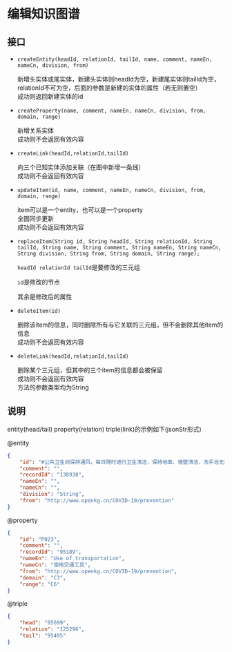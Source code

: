 # 编辑知识图谱

## 接口
- `createEntity(headId, relationId, tailId, name, comment, nameEn, nameCn, division, from)`

  新增头实体或尾实体，新建头实体则headId为空，新建尾实体则tailId为空，relationId不可为空，后面的参数是新建的实体的属性（若无则置空）  
  成功则返回新建实体的id  

- `createProperty(name, comment, nameEn, nameCn, division, from, domain, range)`

  新增关系实体  
  成功则不会返回有效内容  

- `createLink(headId,relationId,tailId)`

  向三个已知实体添加关联（在图中新增一条线）  
  成功则不会返回有效内容  

- `updateItem(id, name, comment, nameEn, nameCn, division, from, domain, range)`

  item可以是一个entity，也可以是一个property  
  全图同步更新  
  成功则不会返回有效内容  

- `replaceItem(String id, String headId, String relationId, String tailId, String name, String comment, String nameEn, String nameCn, String division, String from, String domain, String range);`

  `headId relationId tailId`是要修改的三元组

  `id`是修改的节点

  其余是修改后的属性

- `deleteItem(id)`

  删除该item的信息，同时删除所有与它关联的三元组，但不会删除其他item的信息  
  成功则不会返回有效内容  

- `deleteLink(headId,relationId,tailId)`

  删除某个三元组，但其中的三个item的信息都会被保留  
  成功则不会返回有效内容  
  方法的参数类型均为String 

## 说明

entity(head/tail) property(relation) triple(link)的示例如下(jsonStr形式)

@entity 
```json
{  
    "id": "#公共卫生间保持通风。每日随时进行卫生清洁，保持地面、墙壁清洁，洗手池无污垢，便池无粪便污物积累。每日对便池进行消毒。",  
    "comment": "",  
    "recordId": "138930",  
    "nameEn": "",  
    "nameCn": "",  
    "division": "String",  
    "from": "http://www.openkg.cn/COVID-19/prevention"  
}  
```

@property
```json
{
    "id": "P023",
    "comment": "",
    "recordId": "95189", 
    "nameEn": "Use of transportation", 
    "nameCn": "使用交通工具", 
    "from": "http://www.openkg.cn/COVID-19/prevention", 
    "domain": "C3", 
    "range": "C6"
}
```

@triple
```json
{
    "head": "95699", 
    "relation": "125296", 
    "tail": "95495"
}
```
